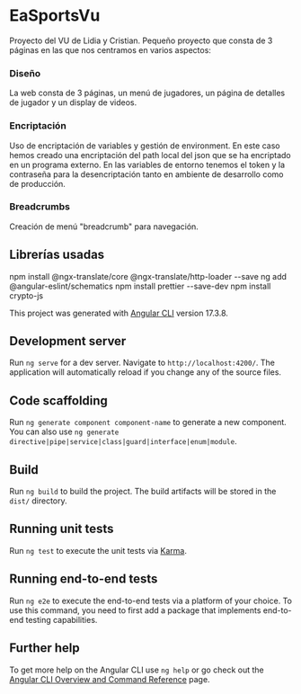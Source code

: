 # EaSportsVu

Proyecto del VU de Lidia y Cristian.
Pequeño proyecto que consta de 3 páginas en las que nos centramos en varios aspectos:

### Diseño
La web consta de 3 páginas, un menú de jugadores, un página de detalles de jugador y un display de videos.

### Encriptación
Uso de encriptación de variables y gestión de environment.
En este caso hemos creado una encriptación del path local del json que se ha encriptado en un programa externo.
En las variables de entorno tenemos el token y la contraseña para la desencriptación tanto en ambiente de desarrollo como de producción. 

### Breadcrumbs
Creación de menú "breadcrumb" para navegación.


## Librerías usadas
npm install @ngx-translate/core @ngx-translate/http-loader --save
ng add @angular-eslint/schematics
npm install prettier --save-dev
npm install crypto-js


This project was generated with [Angular CLI](https://github.com/angular/angular-cli) version 17.3.8.

## Development server

Run `ng serve` for a dev server. Navigate to `http://localhost:4200/`. The application will automatically reload if you change any of the source files.

## Code scaffolding

Run `ng generate component component-name` to generate a new component. You can also use `ng generate directive|pipe|service|class|guard|interface|enum|module`.

## Build

Run `ng build` to build the project. The build artifacts will be stored in the `dist/` directory.

## Running unit tests

Run `ng test` to execute the unit tests via [Karma](https://karma-runner.github.io).

## Running end-to-end tests

Run `ng e2e` to execute the end-to-end tests via a platform of your choice. To use this command, you need to first add a package that implements end-to-end testing capabilities.

## Further help

To get more help on the Angular CLI use `ng help` or go check out the [Angular CLI Overview and Command Reference](https://angular.io/cli) page.
